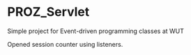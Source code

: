 # PROZ_Servlet
Simple project for Event-driven programming classes at WUT

Opened session counter using listeners.
